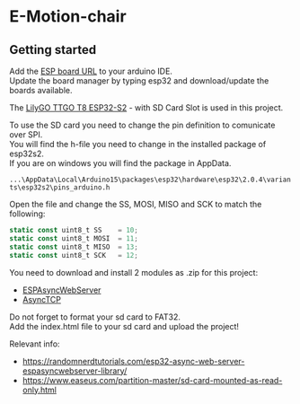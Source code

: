# E-Motion-chair

## Getting started

Add the [ESP board URL] to your arduino IDE.  
Update the board manager by typing esp32 and download/update the boards available.

The [LilyGO TTGO T8 ESP32-S2] - with SD Card Slot is used in this project.  

To use the SD card you need to change the pin definition to comunicate over SPI.  
You will find the h-file you need to change in the installed package of esp32s2.  
If you are on windows you will find the package in AppData.

`...\AppData\Local\Arduino15\packages\esp32\hardware\esp32\2.0.4\variants\esp32s2\pins_arduino.h`  

Open the file and change the SS, MOSI, MISO and SCK to match the following:

```js
static const uint8_t SS    = 10;
static const uint8_t MOSI  = 11;
static const uint8_t MISO  = 13;
static const uint8_t SCK   = 12;
```

You need to download and install 2 modules as .zip for this project:
* [ESPAsyncWebServer] 
* [AsyncTCP]

[ESP board URL]: https://raw.githubusercontent.com/espressif/arduino-esp32/gh-pages/package_esp32_dev_index.json
[ESPAsyncWebServer]: https://github.com/me-no-dev/ESPAsyncWebServer/archive/master.zip
[AsyncTCP]: https://github.com/me-no-dev/AsyncTCP/archive/master.zip
[LilyGO TTGO T8 ESP32-S2]: https://www.tinytronics.nl/shop/en/development-boards/microcontroller-boards/with-wi-fi/lilygo-ttgo-t8-esp32-s2-with-sd-card-slot

Do not forget to format your sd card to FAT32.  
Add the index.html file to your sd card and upload the project!

Relevant info:
* https://randomnerdtutorials.com/esp32-async-web-server-espasyncwebserver-library/
* https://www.easeus.com/partition-master/sd-card-mounted-as-read-only.html